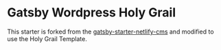 # Gatsby Wordpress Holy Grail

This starter is forked from the
[gatsby-starter-netlify-cms](https://github.com/netlify-templates/gatsby-starter-netlify-cms)
and modified to use the Holy Grail Template.